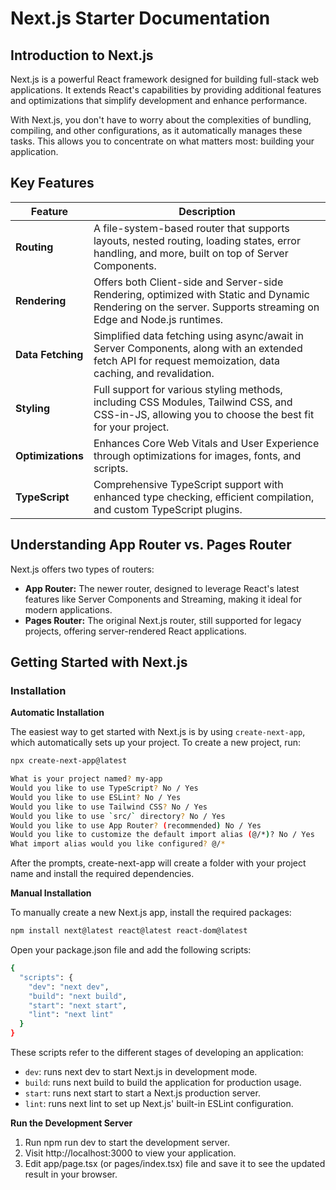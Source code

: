 # Next.js Starter Documentation

## Introduction to Next.js
Next.js is a powerful React framework designed for building full-stack web applications. It extends React's capabilities by providing additional features and optimizations that simplify development and enhance performance.

With Next.js, you don't have to worry about the complexities of bundling, compiling, and other configurations, as it automatically manages these tasks. This allows you to concentrate on what matters most: building your application.

## Key Features

| **Feature**      | **Description**                                                                                                                       |
|------------------|---------------------------------------------------------------------------------------------------------------------------------------|
| **Routing**      | A file-system-based router that supports layouts, nested routing, loading states, error handling, and more, built on top of Server Components. |
| **Rendering**    | Offers both Client-side and Server-side Rendering, optimized with Static and Dynamic Rendering on the server. Supports streaming on Edge and Node.js runtimes. |
| **Data Fetching**| Simplified data fetching using async/await in Server Components, along with an extended fetch API for request memoization, data caching, and revalidation. |
| **Styling**      | Full support for various styling methods, including CSS Modules, Tailwind CSS, and CSS-in-JS, allowing you to choose the best fit for your project. |
| **Optimizations**| Enhances Core Web Vitals and User Experience through optimizations for images, fonts, and scripts.                                      |
| **TypeScript**   | Comprehensive TypeScript support with enhanced type checking, efficient compilation, and custom TypeScript plugins.                    |

## Understanding App Router vs. Pages Router

Next.js offers two types of routers:

- **App Router:** The newer router, designed to leverage React's latest features like Server Components and Streaming, making it ideal for modern applications.
- **Pages Router:** The original Next.js router, still supported for legacy projects, offering server-rendered React applications.

## Getting Started with Next.js

### Installation

**Automatic Installation**

The easiest way to get started with Next.js is by using `create-next-app`, which automatically sets up your project. To create a new project, run:

```bash
npx create-next-app@latest
```

```bash
What is your project named? my-app
Would you like to use TypeScript? No / Yes
Would you like to use ESLint? No / Yes
Would you like to use Tailwind CSS? No / Yes
Would you like to use `src/` directory? No / Yes
Would you like to use App Router? (recommended) No / Yes
Would you like to customize the default import alias (@/*)? No / Yes
What import alias would you like configured? @/*
```

After the prompts, create-next-app will create a folder with your project name and install the required dependencies.

**Manual Installation**

To manually create a new Next.js app, install the required packages:

```bash
npm install next@latest react@latest react-dom@latest
```

Open your package.json file and add the following scripts:

```bash
{
  "scripts": {
    "dev": "next dev",
    "build": "next build",
    "start": "next start",
    "lint": "next lint"
  }
}
```

These scripts refer to the different stages of developing an application:

- `dev`: runs next dev to start Next.js in development mode.
- `build`: runs next build to build the application for production usage.
- `start`: runs next start to start a Next.js production server.
- `lint`: runs next lint to set up Next.js' built-in ESLint configuration.

**Run the Development Server**

1. Run npm run dev to start the development server.
2. Visit http://localhost:3000 to view your application.
3. Edit app/page.tsx (or pages/index.tsx) file and save it to see the updated result in your browser.
